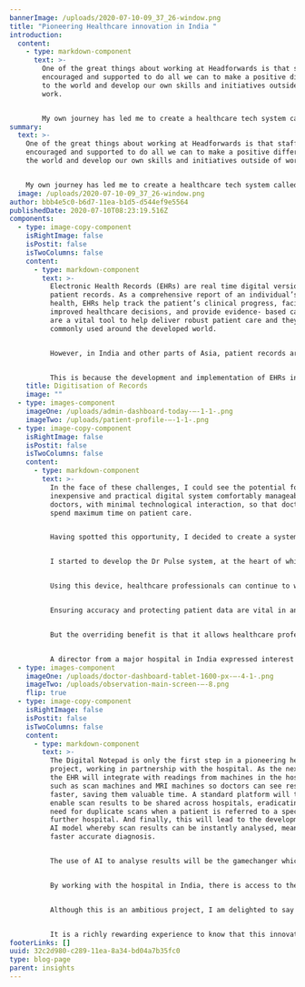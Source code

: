 ```yaml
---
bannerImage: /uploads/2020-07-10-09_37_26-window.png
title: "Pioneering Healthcare innovation in India "
introduction:
  content:
    - type: markdown-component
      text: >-
        One of the great things about working at Headforwards is that staff are
        encouraged and supported to do all we can to make a positive difference
        to the world and develop our own skills and initiatives outside of
        work. 


        My own journey has led me to create a healthcare tech system called Doctor Pulse, initially for Electronic Health Records, which is being trialled and developed in partnership with a hospital in India.
summary:
  text: >-
    One of the great things about working at Headforwards is that staff are
    encouraged and supported to do all we can to make a positive difference to
    the world and develop our own skills and initiatives outside of work.


    My own journey has led me to create a healthcare tech system called Doctor Pulse, initially for Electronic Health Records, which is being trialled and developed in partnership with a hospital in India.
  image: /uploads/2020-07-10-09_37_26-window.png
author: bbb4e5c0-b6d7-11ea-b1d5-d544ef9e5564
publishedDate: 2020-07-10T08:23:19.516Z
components:
  - type: image-copy-component
    isRightImage: false
    isPostit: false
    isTwoColumns: false
    content:
      - type: markdown-component
        text: >-
          Electronic Health Records (EHRs) are real time digital versions of
          patient records. As a comprehensive report of an individual’s overall
          health, EHRs help track the patient’s clinical progress, facilitate
          improved healthcare decisions, and provide evidence- based care. They
          are a vital tool to help deliver robust patient care and they are
          commonly used around the developed world. 


          However, in India and other parts of Asia, patient records are still mainly paper based in government-owned hospitals and they are used by only a few private hospitals. Despite initiatives such as the government’s flagship Digital India programme, adoption of EHRs remains extremely low. 


          This is because the development and implementation of EHRs involve a great number of challenges. As well as the need for high initial investment and concern about data security, acceptance of EHR by doctors is also perceived as a significant barrier. Electronic heath records are seen to be creating more work for healthcare professionals, many of whom do not have a high degree of computer literacy. They see new software and the need for software training as an unwelcome additional time pressure. In India, the patient to doctor ratio is an astounding 10,000:1, so there is enormous pressure on the time of doctors.
    title: Digitisation of Records
    image: ""
  - type: images-component
    imageOne: /uploads/admin-dashboard-today-–-1-1-.png
    imageTwo: /uploads/patient-profile-–-1-1-.png
  - type: image-copy-component
    isRightImage: false
    isPostit: false
    isTwoColumns: false
    content:
      - type: markdown-component
        text: >-
          In the face of these challenges, I could see the potential for an
          inexpensive and practical digital system comfortably manageable by
          doctors, with minimal technological interaction, so that doctors can
          spend maximum time on patient care. 


          Having spotted this opportunity, I decided to create a system that could work in harmony with doctors’ normal daily routines and that would require no special technical or PC skills to use. This means that digitization can be introduced to healthcare settings in India with minimal disruption. 


          I started to develop the Dr Pulse system, at the heart of which is a specially designed Digital Notepad, similar to an Amazon Kindle. 


          Using this device, healthcare professionals can continue to write their observations and notes naturally as if they were writing on paper, using a stylus. These notes can be transferred and saved to the EHR system with a simple button press, built into the notepad.  


          Ensuring accuracy and protecting patient data are vital in any EHR system, so the Digital Notepad has built-in security features to ensure the safe and secure transfer of patient notes. A further benefit of this system is that it is very cost-effective to produce, which is also an important consideration. It will run using open-source Android software, making it easier for hospitals to integrate it into their existing systems. 


          But the overriding benefit is that it allows healthcare professional to update patient notes ‘on the run’ while they are doing their normal daily rounds. This makes Doctor Pulse perfectly suited to the working practices and culture of Indian hospitals. 


          A director from a major hospital in India expressed interest in the Dr Pulse approach and asked me to develop a working prototype of the Digital Notepad, which the hospital trialled in late 2019.  This has led to really useful feedback and suggestions for additional features which are now allowing me to fine tune the product.
  - type: images-component
    imageOne: /uploads/doctor-dashboard-tablet-1600-px-–-4-1-.png
    imageTwo: /uploads/observation-main-screen-–-8.png
    flip: true
  - type: image-copy-component
    isRightImage: false
    isPostit: false
    isTwoColumns: false
    content:
      - type: markdown-component
        text: >-
          The Digital Notepad is only the first step in a pioneering health tech
          project, working in partnership with the hospital. As the next step,
          the EHR will integrate with readings from machines in the hospital
          such as scan machines and MRI machines so doctors can see results
          faster, saving them valuable time. A standard platform will then
          enable scan results to be shared across hospitals, eradicating the
          need for duplicate scans when a patient is referred to a specialist or
          further hospital. And finally, this will lead to the development of an
          AI model whereby scan results can be instantly analysed, meaning
          faster accurate diagnosis. 


          The use of AI to analyse results will be the gamechanger which will create a step change in the quality of patient care that can be delivered by hospitals. 


          By working with the hospital in India, there is access to the kind of volume and breadth of patients that is required to build and test an AI model of this kind. Once created and trialled in India, the market potential for such an AI system is truly global. 


          Although this is an ambitious project, I am delighted to say that Doctor Pulse is now well on the way to a full launch. 


          It is a richly rewarding experience to know that this innovation can make such a difference and to help bring new technologies to hospitals in India and elsewhere, leading to improved patient care and potentially saving lives.
footerLinks: []
uuid: 32c2d980-c289-11ea-8a34-bd04a7b35fc0
type: blog-page
parent: insights
---
```

